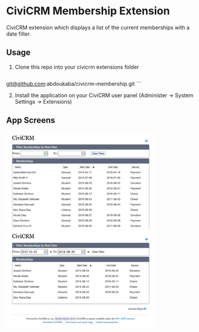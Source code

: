 # CiviCRM Membership Extension
CiviCRM extension which displays a list of the current memberships with a date filter.

## Usage

1. Clone this repo into your civicrm extensions folder

    ```
git@github.com:abdoukaba/civicrm-membership.git
    ```

2. Install the application on your CiviCRM user panel (Administer -> System Settings -> Extensions)

## App Screens
<img src="https://raw.githubusercontent.com/rsmarques/civicrm-membership-extension/app_screens/app_screens/screen_1.png" width="400">
<img src="https://raw.githubusercontent.com/rsmarques/civicrm-membership-extension/app_screens/app_screens/screen_2.png" width="400">
